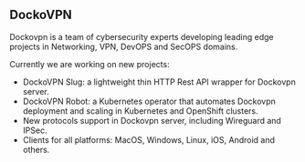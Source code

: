 ## DockoVPN

Dockovpn is a team of cybersecurity experts developing leading edge projects in Networking, VPN, DevOPS and SecOPS domains.

Currently we are working on new projects:
- DockoVPN Slug: a lightweight thin HTTP Rest API wrapper for Dockovpn server.
- DockoVPN Robot: a Kubernetes operator that automates Dockovpn deployment and scaling in Kubernetes and OpenShift clusters.
- New protocols support in Dockovpn server, including Wireguard and IPSec.
- Clients for all platforms: MacOS, Windows, Linux, iOS, Android and others.
